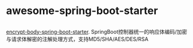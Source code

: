# awesome-spring-boot-starter

## 
[encrypt-body-spring-boot-starter](https://github.com/Licoy/encrypt-body-spring-boot-starter). SpringBoot控制器统一的响应体编码/加密与请求体解密的注解处理方式，支持MD5/SHA/AES/DES/RSA
